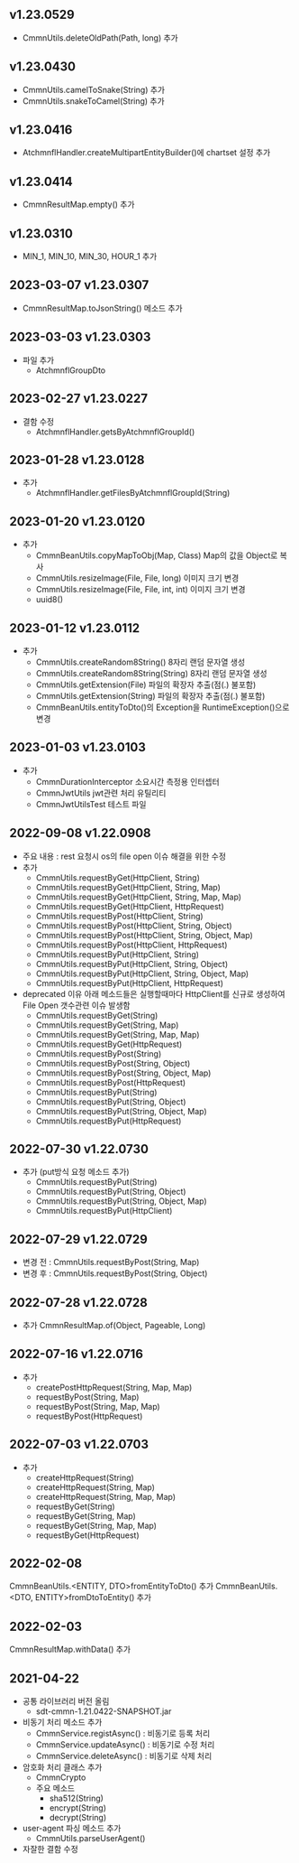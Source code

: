 ## v1.23.0529

- CmmnUtils.deleteOldPath(Path, long) 추가

## v1.23.0430

- CmmnUtils.camelToSnake(String) 추가
- CmmnUtils.snakeToCamel(String) 추가

## v1.23.0416

- AtchmnflHandler.createMultipartEntityBuilder()에 chartset 설정 추가

## v1.23.0414

- CmmnResultMap.empty() 추가

## v1.23.0310

- MIN_1, MIN_10, MIN_30, HOUR_1 추가

## 2023-03-07 v1.23.0307

- CmmnResultMap.toJsonString() 메소드 추가

## 2023-03-03 v1.23.0303

- 파일 추가
  - AtchmnflGroupDto

## 2023-02-27 v1.23.0227

- 결함 수정
  - AtchmnflHandler.getsByAtchmnflGroupId()

## 2023-01-28 v1.23.0128

- 추가
  - AtchmnflHandler.getFilesByAtchmnflGroupId(String)

## 2023-01-20 v1.23.0120

- 추가
  - CmmnBeanUtils.copyMapToObj(Map, Class) Map의 값을 Object로 복사
  - CmmnUtils.resizeImage(File, File, long) 이미지 크기 변경
  - CmmnUtils.resizeImage(File, File, int, int) 이미지 크기 변경
  - uuid8()

## 2023-01-12 v1.23.0112

- 추가
  - CmmnUtils.createRandom8String() 8자리 랜덤 문자열 생성
  - CmmnUtils.createRandom8String(String) 8자리 랜덤 문자열 생성
  - CmmnUtils.getExtension(File) 파일의 확장자 추출(점(.) 불포함)
  - CmmnUtils.getExtension(String) 파일의 확장자 추출(점(.) 불포함)
  - CmmnBeanUtils.entityToDto()의 Exception을 RuntimeException()으로 변경

## 2023-01-03 v1.23.0103

- 추가
  - CmmnDurationInterceptor 소요시간 측정용 인터셉터
  - CmmnJwtUtils jwt관련 처리 유틸리티
  - CmmnJwtUtilsTest 테스트 파일

## 2022-09-08 v1.22.0908

- 주요 내용 : rest 요청시 os의 file open 이슈 해결을 위한 수정
- 추가
  - CmmnUtils.requestByGet(HttpClient, String)
  - CmmnUtils.requestByGet(HttpClient, String, Map)
  - CmmnUtils.requestByGet(HttpClient, String, Map, Map)
  - CmmnUtils.requestByGet(HttpClient, HttpRequest)
  - CmmnUtils.requestByPost(HttpClient, String)
  - CmmnUtils.requestByPost(HttpClient, String, Object)
  - CmmnUtils.requestByPost(HttpClient, String, Object, Map)
  - CmmnUtils.requestByPost(HttpClient, HttpRequest)
  - CmmnUtils.requestByPut(HttpClient, String)
  - CmmnUtils.requestByPut(HttpClient, String, Object)
  - CmmnUtils.requestByPut(HttpClient, String, Object, Map)
  - CmmnUtils.requestByPut(HttpClient, HttpRequest)
- deprecated 이유 아래 메소드들은 실행할때마다 HttpClient를 신규로 생성하여 File Open 갯수관련 이슈 발생함
  - CmmnUtils.requestByGet(String)
  - CmmnUtils.requestByGet(String, Map)
  - CmmnUtils.requestByGet(String, Map, Map)
  - CmmnUtils.requestByGet(HttpRequest)
  - CmmnUtils.requestByPost(String)
  - CmmnUtils.requestByPost(String, Object)
  - CmmnUtils.requestByPost(String, Object, Map)
  - CmmnUtils.requestByPost(HttpRequest)
  - CmmnUtils.requestByPut(String)
  - CmmnUtils.requestByPut(String, Object)
  - CmmnUtils.requestByPut(String, Object, Map)
  - CmmnUtils.requestByPut(HttpRequest)

## 2022-07-30 v1.22.0730

- 추가 (put방식 요청 메소드 추가)
  - CmmnUtils.requestByPut(String)
  - CmmnUtils.requestByPut(String, Object)
  - CmmnUtils.requestByPut(String, Object, Map)
  - CmmnUtils.requestByPut(HttpClient)

## 2022-07-29 v1.22.0729

- 변경 전 : CmmnUtils.requestByPost(String, Map)
- 변경 후 : CmmnUtils.requestByPost(String, Object)

## 2022-07-28 v1.22.0728

- 추가
  CmmnResultMap.of(Object, Pageable, Long)

## 2022-07-16 v1.22.0716

- 추가
  - createPostHttpRequest(String, Map, Map)
  - requestByPost(String, Map)
  - requestByPost(String, Map, Map)
  - requestByPost(HttpRequest)

## 2022-07-03 v1.22.0703

- 추가
  - createHttpRequest(String)
  - createHttpRequest(String, Map)
  - createHttpRequest(String, Map, Map)
  - requestByGet(String)
  - requestByGet(String, Map)
  - requestByGet(String, Map, Map)
  - requestByGet(HttpRequest)

## 2022-02-08

CmmnBeanUtils.<ENTITY, DTO>fromEntityToDto() 추가
CmmnBeanUtils.<DTO, ENTITY>fromDtoToEntity() 추가

## 2022-02-03

CmmnResultMap.withData() 추가

## 2021-04-22

- 공통 라이브러리 버전 올림
  - sdt-cmmn-1.21.0422-SNAPSHOT.jar
- 비동기 처리 메소드 추가
  - CmmnService.registAsync() : 비동기로 등록 처리
  - CmmnService.updateAsync() : 비동기로 수정 처리
  - CmmnService.deleteAsync() : 비동기로 삭제 처리
- 암호화 처리 클래스 추가
  - CmmnCrypto
  - 주요 메소드
    - sha512(String)
    - encrypt(String)
    - decrypt(String)
- user-agent 파싱 메소드 추가
  - CmmnUtils.parseUserAgent()
- 자잘한 결함 수정
